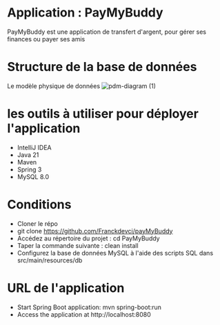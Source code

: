 # Application : PayMyBuddy
PayMyBuddy est une application de transfert d'argent, pour gérer ses finances ou payer ses amis

# Structure de la base de données
Le modèle physique de données
![pdm-diagram (1)](https://github.com/user-attachments/assets/414d366b-8157-487b-ad65-96c1bd9e3b48)

# les outils à utiliser pour déployer l'application

- IntelliJ IDEA
- Java 21
- Maven
- Spring 3
- MySQL 8.0 

# Conditions 

- Cloner le répo
- git clone https://github.com/Franckdevci/payMyBuddy
- Accédez au répertoire du projet : cd PayMyBuddy
- Taper la commande suivante : clean install
- Configurez la base de données MySQL à l'aide des scripts SQL dans src/main/resources/db

# URL de l'application

- Start Spring Boot application: mvn spring-boot:run
- Access the application at http://localhost:8080
